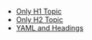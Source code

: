- [Only H1 Topic](/docs-test-data/single_h1.md)
- [Only H2 Topic](/docs-test-data/multiple_h1.md)
- [YAML and Headings](/docs-test-data/yaml_h1.md)


